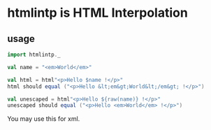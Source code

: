 # htmlintp is HTML Interpolation

## usage

```scala
import htmlintp._

val name = "<em>World</em>"

val html = html"<p>Hello $name !</p>"
html should equal ("<p>Hello &lt;em&gt;World&lt;/em&gt; !</p>")

val unescaped = html"<p>Hello ${raw(name)} !</p>"
unescaped should equal ("<p>Hello <em>World</em> !</p>")
```

You may use this for xml.
